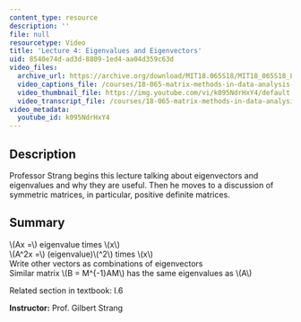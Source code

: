 ```yaml
---
content_type: resource
description: ''
file: null
resourcetype: Video
title: 'Lecture 4: Eigenvalues and Eigenvectors'
uid: 8540e74d-ad3d-8809-1ed4-aa04d359c63d
video_files:
  archive_url: https://archive.org/download/MIT18.065S18/MIT18_065S18_Lecture04_300k.mp4
  video_captions_file: /courses/18-065-matrix-methods-in-data-analysis-signal-processing-and-machine-learning-spring-2018/9ea80b7ada3c56098596eae487e32e52_k095NdrHxY4.vtt
  video_thumbnail_file: https://img.youtube.com/vi/k095NdrHxY4/default.jpg
  video_transcript_file: /courses/18-065-matrix-methods-in-data-analysis-signal-processing-and-machine-learning-spring-2018/a79157d515aaa07ade32a04e56ad8d1a_k095NdrHxY4.pdf
video_metadata:
  youtube_id: k095NdrHxY4
---
```


Description
-----------

Professor Strang begins this lecture talking about eigenvectors and eigenvalues and why they are useful. Then he moves to a discussion of symmetric matrices, in particular, positive definite matrices.

Summary
-------

\\(Ax =\\) eigenvalue times \\(x\\)  
\\(A^2x =\\) (eigenvalue)\\(^2\\) times \\(x\\)  
Write other vectors as combinations of eigenvectors  
Similar matrix \\(B = M^{-1}AM\\) has the same eigenvalues as \\(A\\)

Related section in textbook: I.6

**Instructor:** Prof. Gilbert Strang